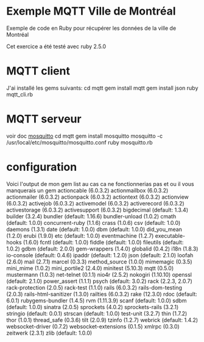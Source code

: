 # Exemple MQTT Ville de Montréal

Exemple de code en Ruby pour récupérer les données de la ville de Montréal

Cet exercice a été testé avec ruby 2.5.0

# MQTT client

J'ai installé les gems suivants:
cd mqtt
gem install mqtt
gem install json
ruby mqtt_cli.rb

# MQTT serveur
voir doc [mosquitto](mosquitto.doc)
cd mqtt
gem install mosquitto 
mosquitto -c /usr/local/etc/mosquitto/mosquitto.conf
ruby mosquitto.rb


# configuration
Voici l'output de mon gem list au cas ca ne fonctionnerias pas et ou il vous manquerais un gem
actioncable (6.0.3.2)
actionmailbox (6.0.3.2)
actionmailer (6.0.3.2)
actionpack (6.0.3.2)
actiontext (6.0.3.2)
actionview (6.0.3.2)
activejob (6.0.3.2)
activemodel (6.0.3.2)
activerecord (6.0.3.2)
activestorage (6.0.3.2)
activesupport (6.0.3.2)
bigdecimal (default: 1.3.4)
builder (3.2.4)
bundler (default: 1.16.6)
bundler-unload (1.0.2)
cmath (default: 1.0.0)
concurrent-ruby (1.1.6)
crass (1.0.6)
csv (default: 1.0.0)
daemons (1.3.1)
date (default: 1.0.0)
dbm (default: 1.0.0)
did_you_mean (1.2.0)
erubi (1.9.0)
etc (default: 1.0.0)
eventmachine (1.2.7)
executable-hooks (1.6.0)
fcntl (default: 1.0.0)
fiddle (default: 1.0.0)
fileutils (default: 1.0.2)
gdbm (default: 2.0.0)
gem-wrappers (1.4.0)
globalid (0.4.2)
i18n (1.8.3)
io-console (default: 0.4.6)
ipaddr (default: 1.2.0)
json (default: 2.1.0)
loofah (2.6.0)
mail (2.7.1)
marcel (0.3.3)
method_source (1.0.0)
mimemagic (0.3.5)
mini_mime (1.0.2)
mini_portile2 (2.4.0)
minitest (5.10.3)
mqtt (0.5.0)
mustermann (1.0.3)
net-telnet (0.1.1)
nio4r (2.5.2)
nokogiri (1.10.10)
openssl (default: 2.1.0)
power_assert (1.1.1)
psych (default: 3.0.2)
rack (2.2.3, 2.0.7)
rack-protection (2.0.5)
rack-test (1.1.0)
rails (6.0.3.2)
rails-dom-testing (2.0.3)
rails-html-sanitizer (1.3.0)
railties (6.0.3.2)
rake (12.3.0)
rdoc (default: 6.0.1)
rubygems-bundler (1.4.5)
rvm (1.11.3.9)
scanf (default: 1.0.0)
sdbm (default: 1.0.0)
sinatra (2.0.5)
sprockets (4.0.2)
sprockets-rails (3.2.1)
stringio (default: 0.0.1)
strscan (default: 1.0.0)
test-unit (3.2.7)
thin (1.7.2)
thor (1.0.1)
thread_safe (0.3.6)
tilt (2.0.9)
tzinfo (1.2.7)
webrick (default: 1.4.2)
websocket-driver (0.7.2)
websocket-extensions (0.1.5)
xmlrpc (0.3.0)
zeitwerk (2.3.1)
zlib (default: 1.0.0)